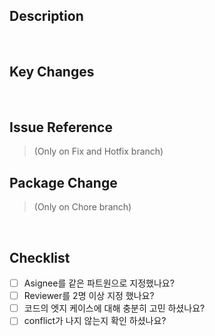 ## Description

<br>

## Key Changes

<br>

## Issue Reference

> (Only on Fix and Hotfix branch)

## Package Change

> (Only on Chore branch)

<br>

## Checklist

- [ ] Asignee를 같은 파트원으로 지정했나요?
- [ ] Reviewer를 2명 이상 지정 했나요?
- [ ] 코드의 엣지 케이스에 대해 충분히 고민 하셨나요?
- [ ] conflict가 나지 않는지 확인 하셨나요?
